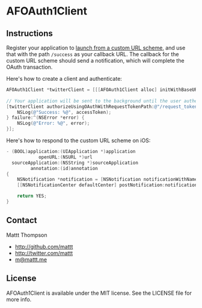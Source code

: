 # AFOAuth1Client

## Instructions

Register your application to [launch from a custom URL scheme](http://iphonedevelopertips.com/cocoa/launching-your-own-application-via-a-custom-url-scheme.html), and use that with the path `/success` as your callback URL.  The callback for the custom URL scheme should send a notification, which will complete the OAuth transaction.

Here's how to create a client and authenticate:

``` objective-c
AFOAuth1Client *twitterClient = [[[AFOAuth1Client alloc] initWithBaseURL:[NSURL URLWithString:@"https://twitter.com/oauth/"] key:@"..." secret:@"..."] autorelease];
    
// Your application will be sent to the background until the user authenticates, and then the app will be brought back using the callback URL
[twitterClient authorizeUsingOAuthWithRequestTokenPath:@"/request_token" userAuthorizationPath:@"/authorize" callbackURL:[NSURL URLWithString:@"x-com-YOUR-APP-SCHEME://success"] accessTokenPath:@"/access_token" success:^(AFOAuth1Token *accessToken) {
    NSLog(@"Success: %@", accessToken);
} failure:^(NSError *error) {
    NSLog(@"Error: %@", error);
}];
```

Here's how to respond to the custom URL scheme on iOS: 

``` objective-c
- (BOOL)application:(UIApplication *)application
            openURL:(NSURL *)url
  sourceApplication:(NSString *)sourceApplication
         annotation:(id)annotation
{
    NSNotification *notification = [NSNotification notificationWithName:kAFApplicationLaunchedWithURLNotification object:nil userInfo:[NSDictionary dictionaryWithObject:url forKey:kAFApplicationLaunchOptionsURLKey]];
    [[NSNotificationCenter defaultCenter] postNotification:notification];

    return YES;
}
```

## Contact

Mattt Thompson

- http://github.com/mattt
- http://twitter.com/mattt
- m@mattt.me

## License

AFOAuth1Client is available under the MIT license. See the LICENSE file for more info.
